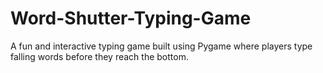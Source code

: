 # Word-Shutter-Typing-Game
A fun and interactive typing game built using Pygame where players type falling words before they reach the bottom.
